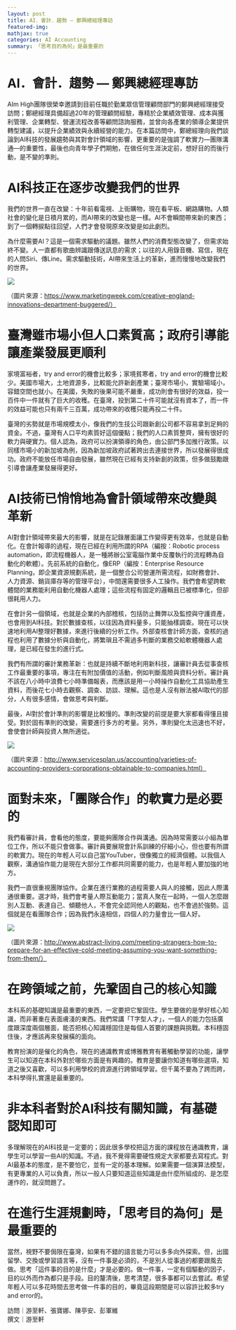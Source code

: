 ```yaml
---
layout: post
title: AI．會計．趨勢 — 鄭興總經理專訪
featured-img:
mathjax: true
categories: AI Accounting
summary: 「思考目的為何」是最重要的
---
```


#  AI．會計．趨勢 — 鄭興總經理專訪

AIm High團隊很榮幸邀請到目前任職於勤業眾信管理顧問部門的鄭興總經理接受訪問；鄭總經理具備超過20年的管理顧問經驗，專精於企業績效管理、成本與獲利管理、企業轉型、營運流程改善等顧問諮詢服務，並曾向各產業的領導企業提供轉型建議，以提升企業績效與永續經營的能力。在本篇訪問中，鄭總經理向我們談論到AI科技的發展趨勢與其對會計領域的影響，更重要的是強調了軟實力—團隊溝通—的重要性，最後也向青年學子們期勉，在做任何生涯決定前，想好目的而後行動，是不變的準則。


# AI科技正在逐步改變我們的世界

我們的世界一直在改變：十年前看電視、上街購物，現在看平板、網路購物。人類社會的變化是日積月累的，而AI帶來的改變也是一樣。AI不會瞬間帶來新的東西；到了一個轉捩點往回望，人們才會發現原來改變是如此劇烈。

為什麼需要AI？這是一個需求驅動的議題。雖然人們的消費型態改變了，但需求始終不變。人一直都有歌曲辨識跟傳送訊息的需求；以往的人用錄音機、寫信，現在的人問Siri、傳Line。需求驅動技術，AI帶來生活上的革新，進而慢慢地改變我們的世界。


![](https://i.imgur.com/lX2s9zC.png)

（圖片來源：https://www.marketingweek.com/creative-england-innovations-department-buggered/）


# 臺灣雖市場小但人口素質高；政府引導能讓產業發展更順利

家境富裕者，try and error的機會比較多；家境貧寒者，try and error的機會比較少。美國市場大，土地資源多，比較能允許新創產業；臺灣市場小，實驗場域小，容錯空間也就小。在美國，失敗的後果可能不嚴重，成功則會有很好的效益，投一百件中一件就有了巨大的收穫。在臺灣，投到第二十件可能就沒有資本了，而一件的效益可能也只有兩千三百萬，成功帶來的收穫只能再投二十件。


臺灣的劣勢就是市場規模太小，像我們的生技公司跟新創公司都不容易拿到足夠的資金。不過，臺灣有人口平均素質好這個優點；我們的人口素質整齊，擁有很好的軟力與硬實力。個人認為，政府可以扮演領導的角色，由公部門多加推行政策。以同樣市場小的新加坡為例，因為新加坡政府試著跨出去連接世界，所以發展得很成功。政府不能放任市場自由發展，雖然現在已經有支持新創的政策，但多做鼓勵跟引導會讓產業發展得更好。


# AI技術已悄悄地為會計領域帶來改變與革新

AI對會計領域帶來最大的影響，就是在記錄層面讓工作變得更有效率，也就是自動化。在會計報導的過程，現在已經在利用所謂的RPA（編按：Robotic process automation，即流程機器人，是一種將辦公室電腦作業中反覆執行的流程轉為自動化的軟體）。先前系統的自動化，像ERP（編按：Enterprise Resource Planning，即企業資源規劃系統，是一個整合公司營運所需流程，如財務會計、人力資源、銷貨庫存等的管理平台），中間還需要很多人工操作。我們會希望跨軟體間的業務能利用自動化機器人處理；這些流程有固定的邏輯且已被標準化，但卻很耗用人力。


在會計另一個領域，也就是企業的內部稽核，包括防止舞弊以及監控與守護資產，也會用到AI科技。對於數據查核，以往因為資料量多，只能抽樣調查。現在可以快速地利用AI整理好數據，來進行後續的分析工作。外部查核會計師方面，查核的過程也利用了數據分析與自動化，將繁瑣且不需過多判斷的業務交給軟體機器人處理，是已經在發生的進行式。


我們有所謂的審計業務革新：也就是持續不斷地利用新科技，讓審計員去從事查核工作最重要的事項，專注在有附加價值的活動，例如判斷風險與資料分析。審計員不該在八小時中浪費七小時準備報表，而應該是用一小時操作自動化工具協助產生資料，而後花七小時去觀察、調查、訪談、理解。這也是人沒有辦法被AI取代的部分，人有很多感情，會做思考與判斷。


最後，AI對於會計準則的影響是比較慢的。準則改變的前提是要大家都看得懂且接受。對於固有準則的改變，需要進行多方的考量。另外，準則變化太迅速也不好，會使會計師與投資人無所適從。


![](https://i.imgur.com/vJ0ormz.png)

（圖片來源：http://www.servicesplan.us/accounting/varieties-of-accounting-providers-corporations-obtainable-to-companies.html）


# 面對未來，「團隊合作」的軟實力是必要的

我們看審計員，會看他的態度，要能夠團隊合作與溝通。因為時常需要以小組為單位工作，所以不能只會做事。審計員要展現會計系訓練的仔細小心，但也要有所謂的軟實力。現在的年輕人可以自己當YouTuber，很像獨立的經濟個體。以我個人觀察，溝通協作能力是現在大部分工作都共同需要的能力，也是年輕人要加強的地方。

我們一直很重視團隊協作。企業在進行業務的過程需要人與人的接觸，因此人際溝通很重要。選才時，我們會考量人際互動能力；當真人聚在一起時，一個人怎麼跟別人互動、表達自己、傾聽他人，不會完全認同他人的觀點，也不會過於強勢。這個就是在看團隊合作；因為我們永遠相信，四個人的力量會比一個人好。


![](https://i.imgur.com/3p0SYZi.png)

（圖片來源：http://www.abstract-living.com/meeting-strangers-how-to-prepare-for-an-effective-cold-meeting-assuming-you-want-something-from-them/）


# 在跨領域之前，先鞏固自己的核心知識

本科系的基礎知識是最重要的東西，一定要把它鞏固住。學生要做的是學好核心知識，而非著重在表面膚淺的東西。我們常講「T字型人才」，一個人的能力包括廣度跟深度兩個層面，能否把核心知識穩固住是每個人首要的課題與挑戰。本科穩固住後，才應該再來發展橫的面向。


教育扮演的是催化的角色，現在的通識教育或博雅教育有著觸動學習的功能，讓學生可以知道在本科外對於哪些方面是有興趣的。教育是要讓你知道有哪些選項，知道之後又喜歡，可以多利用學校的資源進行跨領域學習。但千萬不要為了跨而跨，本科學得扎實還是最重要的。


# 非本科者對於AI科技有關知識，有基礎認知即可

多理解現在的AI科技是一定要的；因此很多學校把這方面的課程放在通識教育，讓學生可以學習一些AI的知識。不過，我不覺得需要硬性規定大家都要去寫程式。對AI最基本的態度，是不要怕它，並有一定的基本理解。如果需要一個演算法模型，有更專業的人可以負責，所以一般人只要知道這些知識是由什麼所組成的、是怎麼運作的，就沒問題了。


# 在進行生涯規劃時，「思考目的為何」是最重要的

當然，視野不要侷限在臺灣，如果有不錯的語言能力可以多多向外探索。但，出國留學、交換或學習語言等，沒有一件事是必須的，不是別人從事過的都要跟風去做。思考「這件事的目的是什麼」才是必要的。做一件事，一定有個驅動的因子，目的以外而作為都只是手段。目的釐清後，思考清楚，很多事都可以去嘗試。希望年輕人可以多花時間去思考做一件事的目的，畢竟這段期間是可以容許比較多try and error的。


訪問｜游至軒、張寶娜、陳亭安、彭軍維  
撰文｜游至軒    
